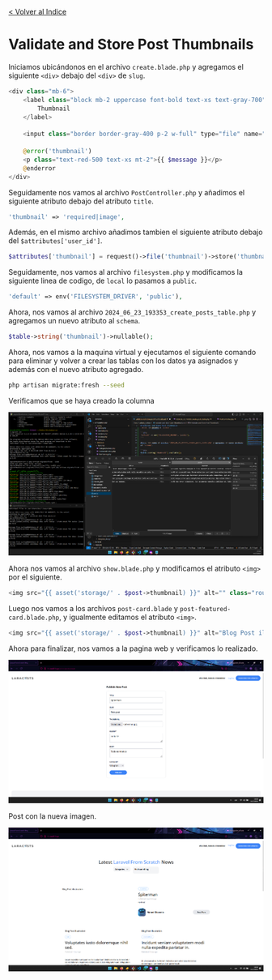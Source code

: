 [< Volver al Indice](/Docs/readme.md/)

# Validate and Store Post Thumbnails

Iniciamos ubicándonos en el archivo `create.blade.php` y agregamos el siguiente `<div>` debajo del `<div>` de `slug`.

```php
<div class="mb-6">
    <label class="block mb-2 uppercase font-bold text-xs text-gray-700" for="thumbnail">
        Thumbnail
    </label>

    <input class="border border-gray-400 p-2 w-full" type="file" name="thumbnail" id="thumbnail" required>

    @error('thumbnail')
    <p class="text-red-500 text-xs mt-2">{{ $message }}</p>
    @enderror
</div>
```

Seguidamente nos vamos al archivo `PostController.php` y añadimos el siguiente atributo debajo del atributo `title`.

```php
'thumbnail' => 'required|image',
```

Además, en el mismo archivo añadimos tambien el siguiente atributo debajo del `$attributes['user_id']`.

```php
$attributes['thumbnail'] = request()->file('thumbnail')->store('thumbnails');
```

Seguidamente, nos vamos al archivo `filesystem.php` y modificamos la siguiente linea de codigo, de `local` lo pasamos a `public`.

```php
'default' => env('FILESYSTEM_DRIVER', 'public'),
```

Ahora, nos vamos al archivo `2024_06_23_193353_create_posts_table.php` y agregamos un nuevo atributo al `schema`.

```php
$table->string('thumbnail')->nullable();
```

Ahora, nos vamos a la maquina virtual y ejecutamos el siguiente comando para eliminar y volver a crear las tablas con los datos ya asignados y además con el nuevo atributo agregado.

```bash
php artisan migrate:fresh --seed
```

Verificamos que se haya creado la columna

![Creando de columna](./images/64.1%20databases.png)

Ahora nos vamos al archivo `show.blade.php` y modificamos el atributo `<img>` por el siguiente.

```php
<img src="{{ asset('storage/' . $post->thumbnail) }}" alt="" class="rounded-xl">
```

Luego nos vamos a los archivos `post-card.blade` y `post-featured-card.blade.php`, y igualmente editamos el atributo `<img>`.

```php
<img src="{{ asset('storage/' . $post->thumbnail) }}" alt="Blog Post illustration" class="rounded-xl">
```

Ahora para finalizar, nos vamos a la pagina web y verificamos lo realizado.

![Creando post](./images/64.2%20post.png)

Post con la nueva imagen.

![Nuevo post](./images/64.3%20post.png)